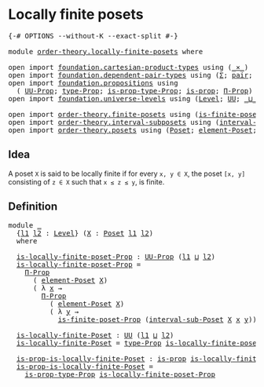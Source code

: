 # Locally finite posets

<pre class="Agda"><a id="34" class="Symbol">{-#</a> <a id="38" class="Keyword">OPTIONS</a> <a id="46" class="Pragma">--without-K</a> <a id="58" class="Pragma">--exact-split</a> <a id="72" class="Symbol">#-}</a>

<a id="77" class="Keyword">module</a> <a id="84" href="order-theory.locally-finite-posets.html" class="Module">order-theory.locally-finite-posets</a> <a id="119" class="Keyword">where</a>

<a id="126" class="Keyword">open</a> <a id="131" class="Keyword">import</a> <a id="138" href="foundation.cartesian-product-types.html" class="Module">foundation.cartesian-product-types</a> <a id="173" class="Keyword">using</a> <a id="179" class="Symbol">(</a><a id="180" href="foundation-core.cartesian-product-types.html#577" class="Function Operator">_×_</a><a id="183" class="Symbol">)</a>
<a id="185" class="Keyword">open</a> <a id="190" class="Keyword">import</a> <a id="197" href="foundation.dependent-pair-types.html" class="Module">foundation.dependent-pair-types</a> <a id="229" class="Keyword">using</a> <a id="235" class="Symbol">(</a><a id="236" href="foundation-core.dependent-pair-types.html#502" class="Record">Σ</a><a id="237" class="Symbol">;</a> <a id="239" href="foundation-core.dependent-pair-types.html#575" class="InductiveConstructor">pair</a><a id="243" class="Symbol">;</a> <a id="245" href="foundation-core.dependent-pair-types.html#592" class="Field">pr1</a><a id="248" class="Symbol">;</a> <a id="250" href="foundation-core.dependent-pair-types.html#604" class="Field">pr2</a><a id="253" class="Symbol">)</a>
<a id="255" class="Keyword">open</a> <a id="260" class="Keyword">import</a> <a id="267" href="foundation.propositions.html" class="Module">foundation.propositions</a> <a id="291" class="Keyword">using</a>
  <a id="299" class="Symbol">(</a> <a id="301" href="foundation-core.propositions.html#1322" class="Function">UU-Prop</a><a id="308" class="Symbol">;</a> <a id="310" href="foundation-core.propositions.html#1424" class="Function">type-Prop</a><a id="319" class="Symbol">;</a> <a id="321" href="foundation-core.propositions.html#1491" class="Function">is-prop-type-Prop</a><a id="338" class="Symbol">;</a> <a id="340" href="foundation-core.propositions.html#1246" class="Function">is-prop</a><a id="347" class="Symbol">;</a> <a id="349" href="foundation.propositions.html#1941" class="Function">Π-Prop</a><a id="355" class="Symbol">)</a>
<a id="357" class="Keyword">open</a> <a id="362" class="Keyword">import</a> <a id="369" href="foundation.universe-levels.html" class="Module">foundation.universe-levels</a> <a id="396" class="Keyword">using</a> <a id="402" class="Symbol">(</a><a id="403" href="Agda.Primitive.html#597" class="Postulate">Level</a><a id="408" class="Symbol">;</a> <a id="410" href="foundation-core.universe-levels.html#222" class="Primitive">UU</a><a id="412" class="Symbol">;</a> <a id="414" href="Agda.Primitive.html#810" class="Primitive Operator">_⊔_</a><a id="417" class="Symbol">)</a>

<a id="420" class="Keyword">open</a> <a id="425" class="Keyword">import</a> <a id="432" href="order-theory.finite-posets.html" class="Module">order-theory.finite-posets</a> <a id="459" class="Keyword">using</a> <a id="465" class="Symbol">(</a><a id="466" href="order-theory.finite-posets.html#836" class="Function">is-finite-poset-Prop</a><a id="486" class="Symbol">)</a>
<a id="488" class="Keyword">open</a> <a id="493" class="Keyword">import</a> <a id="500" href="order-theory.interval-subposets.html" class="Module">order-theory.interval-subposets</a> <a id="532" class="Keyword">using</a> <a id="538" class="Symbol">(</a><a id="539" href="order-theory.interval-subposets.html#873" class="Function">interval-sub-Poset</a><a id="557" class="Symbol">)</a>
<a id="559" class="Keyword">open</a> <a id="564" class="Keyword">import</a> <a id="571" href="order-theory.posets.html" class="Module">order-theory.posets</a> <a id="591" class="Keyword">using</a> <a id="597" class="Symbol">(</a><a id="598" href="order-theory.posets.html#731" class="Function">Poset</a><a id="603" class="Symbol">;</a> <a id="605" href="order-theory.posets.html#1145" class="Function">element-Poset</a><a id="618" class="Symbol">;</a> <a id="620" href="order-theory.posets.html#1280" class="Function">leq-Poset</a><a id="629" class="Symbol">)</a>
</pre>
## Idea

A poset `X` is said to be locally finite if for every `x, y ∈ X`, the poset `[x, y]` consisting of `z ∈ X` such that `x ≤ z ≤ y`, is finite.

## Definition

<pre class="Agda"><a id="810" class="Keyword">module</a> <a id="817" href="order-theory.locally-finite-posets.html#817" class="Module">_</a>
  <a id="821" class="Symbol">{</a><a id="822" href="order-theory.locally-finite-posets.html#822" class="Bound">l1</a> <a id="825" href="order-theory.locally-finite-posets.html#825" class="Bound">l2</a> <a id="828" class="Symbol">:</a> <a id="830" href="Agda.Primitive.html#597" class="Postulate">Level</a><a id="835" class="Symbol">}</a> <a id="837" class="Symbol">(</a><a id="838" href="order-theory.locally-finite-posets.html#838" class="Bound">X</a> <a id="840" class="Symbol">:</a> <a id="842" href="order-theory.posets.html#731" class="Function">Poset</a> <a id="848" href="order-theory.locally-finite-posets.html#822" class="Bound">l1</a> <a id="851" href="order-theory.locally-finite-posets.html#825" class="Bound">l2</a><a id="853" class="Symbol">)</a>
  <a id="857" class="Keyword">where</a>
  
  <a id="868" href="order-theory.locally-finite-posets.html#868" class="Function">is-locally-finite-poset-Prop</a> <a id="897" class="Symbol">:</a> <a id="899" href="foundation-core.propositions.html#1322" class="Function">UU-Prop</a> <a id="907" class="Symbol">(</a><a id="908" href="order-theory.locally-finite-posets.html#822" class="Bound">l1</a> <a id="911" href="Agda.Primitive.html#810" class="Primitive Operator">⊔</a> <a id="913" href="order-theory.locally-finite-posets.html#825" class="Bound">l2</a><a id="915" class="Symbol">)</a>
  <a id="919" href="order-theory.locally-finite-posets.html#868" class="Function">is-locally-finite-poset-Prop</a> <a id="948" class="Symbol">=</a>
    <a id="954" href="foundation.propositions.html#1941" class="Function">Π-Prop</a>
      <a id="967" class="Symbol">(</a> <a id="969" href="order-theory.posets.html#1145" class="Function">element-Poset</a> <a id="983" href="order-theory.locally-finite-posets.html#838" class="Bound">X</a><a id="984" class="Symbol">)</a>
      <a id="992" class="Symbol">(</a> <a id="994" class="Symbol">λ</a> <a id="996" href="order-theory.locally-finite-posets.html#996" class="Bound">x</a> <a id="998" class="Symbol">→</a>
        <a id="1008" href="foundation.propositions.html#1941" class="Function">Π-Prop</a>
          <a id="1025" class="Symbol">(</a> <a id="1027" href="order-theory.posets.html#1145" class="Function">element-Poset</a> <a id="1041" href="order-theory.locally-finite-posets.html#838" class="Bound">X</a><a id="1042" class="Symbol">)</a>
          <a id="1054" class="Symbol">(</a> <a id="1056" class="Symbol">λ</a> <a id="1058" href="order-theory.locally-finite-posets.html#1058" class="Bound">y</a> <a id="1060" class="Symbol">→</a>
            <a id="1074" href="order-theory.finite-posets.html#836" class="Function">is-finite-poset-Prop</a> <a id="1095" class="Symbol">(</a><a id="1096" href="order-theory.interval-subposets.html#873" class="Function">interval-sub-Poset</a> <a id="1115" href="order-theory.locally-finite-posets.html#838" class="Bound">X</a> <a id="1117" href="order-theory.locally-finite-posets.html#996" class="Bound">x</a> <a id="1119" href="order-theory.locally-finite-posets.html#1058" class="Bound">y</a><a id="1120" class="Symbol">)))</a>

  <a id="1127" href="order-theory.locally-finite-posets.html#1127" class="Function">is-locally-finite-Poset</a> <a id="1151" class="Symbol">:</a> <a id="1153" href="foundation-core.universe-levels.html#222" class="Primitive">UU</a> <a id="1156" class="Symbol">(</a><a id="1157" href="order-theory.locally-finite-posets.html#822" class="Bound">l1</a> <a id="1160" href="Agda.Primitive.html#810" class="Primitive Operator">⊔</a> <a id="1162" href="order-theory.locally-finite-posets.html#825" class="Bound">l2</a><a id="1164" class="Symbol">)</a>
  <a id="1168" href="order-theory.locally-finite-posets.html#1127" class="Function">is-locally-finite-Poset</a> <a id="1192" class="Symbol">=</a> <a id="1194" href="foundation-core.propositions.html#1424" class="Function">type-Prop</a> <a id="1204" href="order-theory.locally-finite-posets.html#868" class="Function">is-locally-finite-poset-Prop</a>

  <a id="1236" href="order-theory.locally-finite-posets.html#1236" class="Function">is-prop-is-locally-finite-Poset</a> <a id="1268" class="Symbol">:</a> <a id="1270" href="foundation-core.propositions.html#1246" class="Function">is-prop</a> <a id="1278" href="order-theory.locally-finite-posets.html#1127" class="Function">is-locally-finite-Poset</a>
  <a id="1304" href="order-theory.locally-finite-posets.html#1236" class="Function">is-prop-is-locally-finite-Poset</a> <a id="1336" class="Symbol">=</a>
    <a id="1342" href="foundation-core.propositions.html#1491" class="Function">is-prop-type-Prop</a> <a id="1360" href="order-theory.locally-finite-posets.html#868" class="Function">is-locally-finite-poset-Prop</a>
</pre>